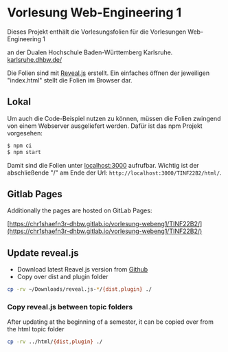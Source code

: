 # Vorlesung Web-Engineering 1

Dieses Projekt enthält die Vorlesungsfolien für die Vorlesungen
Web-Engineering 1

an der Dualen Hochschule Baden-Württemberg Karlsruhe.
[karlsruhe.dhbw.de/](https://www.karlsruhe.dhbw.de/startseite.html)

Die Folien sind mit [Reveal.js](https://revealjs.com/) erstellt. Ein einfaches
öffnen der jeweiligen "index.html" stellt die Folien im Browser dar.

## Lokal

Um auch die Code-Beispiel nutzen zu können, müssen die Folien zwingend von
einem Webserver ausgeliefert werden. Dafür ist das npm Projekt vorgesehen:

```bash
$ npm ci
$ npm start
```

Damit sind die Folien unter [localhost:3000](http://localhost:3000) aufrufbar.
Wichtig ist der abschließende "/" am Ende der Url: `http://localhost:3000/TINF22B2/html/`.

## Gitlab Pages

Additionally the pages are hosted on GitLab Pages:

[https://chr1shaefn3r-dhbw.gitlab.io/vorlesung-webeng1/TINF22B2/](https://chr1shaefn3r-dhbw.gitlab.io/vorlesung-webeng1/TINF22B2/)

## Update reveal.js

 * Download latest Reavel.js version from [Github](https://github.com/hakimel/reveal.js/releases)
 * Copy over dist and plugin folder

```bash
cp -rv ~/Downloads/reveal.js-*/{dist,plugin} ./
```

### Copy reveal.js between topic folders

After updating at the beginning of a semester, it can be copied over from the html topic folder

```bash
cp -rv ../html/{dist,plugin} ./
```

